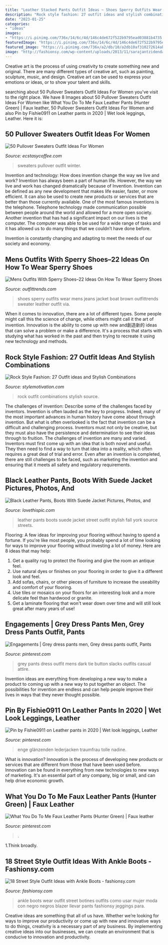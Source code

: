 ```yaml
---
title: "Leather Stacked Pants Outfit Ideas ~ Shoes Sperry Outfits Wear Mens Jeans Jacket Boat Brown Outfittrends Sweater Leather Outfit Via"
description: "Rock style fashion: 27 outfit ideas and stylish combinations"
date: "2023-01-25"
categories:
- "ideas"
images:
- "https://i.pinimg.com/736x/14/6c/4d/146c4de672f522b9795ead03881b4735.jpg"
featuredImage: "https://i.pinimg.com/736x/14/6c/4d/146c4de672f522b9795ead03881b4735.jpg"
featured_image: "https://i.pinimg.com/736x/a2/db/10/a2db10af310272614ab9eb2ed02d03d8.jpg"
image: "http://fashionsy.com/wp-content/uploads/2013/11/sarajantzidenda-negro-stradivarius-chaquetaslook-main-single-630x924.jpg"
---
```



Creative art is the process of using creativity to create something new and original. There are many different types of creative art, such as painting, sculpture, music, and design. Creative art can be used to express your emotions or ideas, or to show your talent and skills.

	

		
searching about 50 Pullover Sweaters Outfit Ideas For Women you've visit to the right place. We have 8 Images about 50 Pullover Sweaters Outfit Ideas For Women like What You Do To Me Faux Leather Pants (Hunter Green) | Faux leather, 50 Pullover Sweaters Outfit Ideas For Women and also Pin by Fishie0911 on Leather pants in 2020 | Wet look leggings, Leather. Here it is:
		
    
## 50 Pullover Sweaters Outfit Ideas For Women

<img loading=lazy src="https://www.ecstasycoffee.com/wp-content/uploads/2016/12/A-little-color-in-our-winter-wardrobe.jpg" onerror="this.onerror=null;this.src='https://tse2.mm.bing.net/th?id=OIP.JJJMZJa8i7aqYLoQfJDLLwHaLH&amp;pid=15.1';" alt="50 Pullover Sweaters Outfit Ideas For Women">

_Source: ecstasycoffee.com_

>sweaters pullover outfit winter. 

	

Invention and technology: How does invention change the way we live and work?
Invention has always been a part of human life. However, the way we live and work has changed dramatically because of Invention. Invention can be defined as any new development that makes life easier, faster, or more efficient. It can also be used to create new products or services that are better than those currently available.
One of the most famous inventions is the telephone. Telephone technology made communication possible between people around the world and allowed for a more open society. Another invention that has had a significant impact on our lives is the computer. The computer was able to be used for a wide range of tasks and it has allowed us to do many things that we couldn’t have done before.

Invention is constantly changing and adapting to meet the needs of our society and economy.

    
## Mens Outfits With Sperry Shoes–22 Ideas On How To Wear Sperry Shoes

<img loading=lazy src="https://www.outfittrends.com/wp-content/uploads/2016/06/2e6fc651f4f3a597264f47b2b5874cd7.jpg" onerror="this.onerror=null;this.src='https://tse2.mm.bing.net/th?id=OIP.yOCMW5c---xL2bZ4uTFETgHaLH&amp;pid=15.1';" alt="Mens Outfits With Sperry Shoes–22 Ideas On How To Wear Sperry Shoes">

_Source: outfittrends.com_

>shoes sperry outfits wear mens jeans jacket boat brown outfittrends sweater leather outfit via. 

	

When it comes to innovation, there are a lot of different types. Some people might call this the science of change, while others might call it the art of invention. Innovation is the ability to come up with new and創造新的 ideas that can solve a problem or make a difference. It's a process that starts with studying what has worked in the past and then trying to recreate it using new technology and methods.

    
## Rock Style Fashion: 27 Outfit Ideas And Stylish Combinations

<img loading=lazy src="https://www.stylemotivation.com/wp-content/uploads/2013/09/Rock-Style-Fashion-27-Outfit-ideas-and-Stylish-Combinations-4.jpg" onerror="this.onerror=null;this.src='https://tse1.mm.bing.net/th?id=OIP.28ajC0b6bkX7dUnkYkvQCgHaLE&amp;pid=15.1';" alt="Rock Style Fashion: 27 Outfit ideas and Stylish Combinations">

_Source: stylemotivation.com_

>rock outfit combinations stylish source. 

	

The challenges of invention: Describe some of the challenges faced by inventors.
Invention is often lauded as the key to progress. Indeed, many of the most important advances in human history have come about through invention. But what is often overlooked is the fact that invention can be a difficult and challenging process. Inventors must not only be creative, but they must also have the persistence and determination to see their ideas through to fruition.
The challenges of invention are many and varied. Inventors must first come up with an idea that is both novel and useful. They then need to find a way to turn that idea into a reality, which often requires a great deal of trial and error. Even after an invention is completed, there are still challenges to be faced, such as marketing the invention and ensuring that it meets all safety and regulatory requirements.

    
## Black Leather Pants, Boots With Suede Jacket Pictures, Photos, And

<img loading=lazy src="http://www.lovethispic.com/uploaded_images/126398-Black-Leather-Pants-Boots-With-Suede-Jacket.jpg" onerror="this.onerror=null;this.src='https://tse3.mm.bing.net/th?id=OIP._FRISYO5eHcPik0Xp_R5hgHaLH&amp;pid=15.1';" alt="Black Leather Pants, Boots With Suede Jacket Pictures, Photos, and">

_Source: lovethispic.com_

>leather pants boots suede jacket street outfit stylish fall york source streets. 

	

Flooring: A few ideas for improving your flooring without having to spend a fortune.
If you're like most people, you probably spend a lot of time looking for ways to improve your flooring without investing a lot of money. Here are 8 ideas that may help: 
1. Get a quality rug to protect the flooring and give the room an antique feel. 
2. Use natural dyes or finishes on your flooring in order to give it a different look and feel. 
3. Add sofas, chairs, or other pieces of furniture to increase the useability and comfort of your flooring. 
4. Use tiles or mosaics on your floors for an interesting look and a more delicate feel than hardwood or granite. 
5. Get a laminate flooring that won't wear down over time and will still look great after many years of use! 

    
## Engagements | Grey Dress Pants Men, Grey Dress Pants Outfit, Pants

<img loading=lazy src="https://i.pinimg.com/736x/a2/db/10/a2db10af310272614ab9eb2ed02d03d8.jpg" onerror="this.onerror=null;this.src='https://tse1.mm.bing.net/th?id=OIP.3KWtJnAH49n8nmrMed_ggQHaME&amp;pid=15.1';" alt="Engagements | Grey dress pants men, Grey dress pants outfit, Pants">

_Source: pinterest.com_

>grey pants dress outfit mens dark tie button slacks outfits casual attire. 

	

Invention ideas are everything from developing a new way to make a product to coming up with a new way to put together an object. The possibilities for invention are endless and can help people improve their lives in ways that they never thought possible.

    
## Pin By Fishie0911 On Leather Pants In 2020 | Wet Look Leggings, Leather

<img loading=lazy src="https://i.pinimg.com/736x/ef/fa/f9/effaf90df554ea7a33d15a3b192dbcc1.jpg" onerror="this.onerror=null;this.src='https://tse3.mm.bing.net/th?id=OIP.Qt9GZsAUhDf22Va13eL93wHaN-&amp;pid=15.1';" alt="Pin by Fishie0911 on Leather pants in 2020 | Wet look leggings, Leather">

_Source: pinterest.com_

>enge glänzenden lederjacken traumfrau tolle nadine. 

	

What is innovation?
Innovation is the process of developing new products or services that are different from those that have been used before. Innovation can be found in everything from new technologies to new ways of marketing. It's an essential part of any company, big or small, and can help drive economic growth.

    
## What You Do To Me Faux Leather Pants (Hunter Green) | Faux Leather

<img loading=lazy src="https://i.pinimg.com/736x/14/6c/4d/146c4de672f522b9795ead03881b4735.jpg" onerror="this.onerror=null;this.src='https://tse2.mm.bing.net/th?id=OIP.66xWVmDMcvnKUurQNIJTkQHaLH&amp;pid=15.1';" alt="What You Do To Me Faux Leather Pants (Hunter Green) | Faux leather">

_Source: pinterest.com_

>. 

	

1.Think broadly.

    
## 18 Street Style Outfit Ideas With Ankle Boots - Fashionsy.com

<img loading=lazy src="http://fashionsy.com/wp-content/uploads/2013/11/sarajantzidenda-negro-stradivarius-chaquetaslook-main-single-630x924.jpg" onerror="this.onerror=null;this.src='https://tse3.mm.bing.net/th?id=OIP.qho-KctwnK7KKhRiaGVkdAHaK3&amp;pid=15.1';" alt="18 Street Style Outfit Ideas with Ankle Boots - fashionsy.com">

_Source: fashionsy.com_

>ankle boots wear outfit street botines outfits como usar mujer moda con negro negros blazer llevar pants fashionsy jeggings para. 

	

Creative ideas are something that all of us have. Whether we’re looking for ways to improve our productivity or come up with new and innovative ways to do things, creativity is a necessary part of any business. By implementing creative ideas into our businesses, we can create an environment that is conducive to innovation and productivity.

